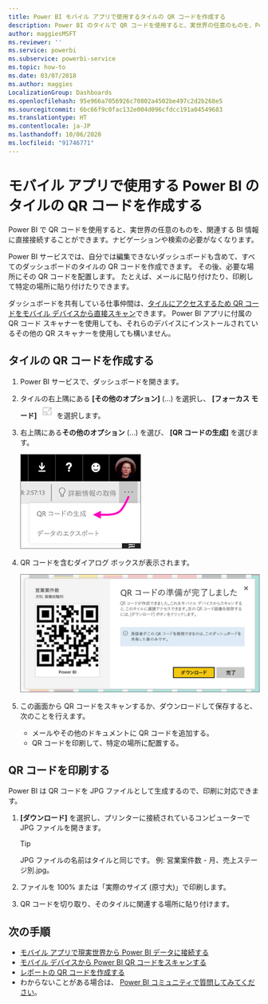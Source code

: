```yaml
---
title: Power BI モバイル アプリで使用するタイルの QR コードを作成する
description: Power BI のタイルで QR コードを使用すると、実世界の任意のものを、Power BI モバイル アプリの関連する BI 情報に直接接続できます。検索の必要はありません。
author: maggiesMSFT
ms.reviewer: ''
ms.service: powerbi
ms.subservice: powerbi-service
ms.topic: how-to
ms.date: 03/07/2018
ms.author: maggies
LocalizationGroup: Dashboards
ms.openlocfilehash: 95e966a7056926c70802a4502be497c2d2b268e5
ms.sourcegitcommit: 6bc66f9c0fac132e004d096cfdcc191a04549683
ms.translationtype: HT
ms.contentlocale: ja-JP
ms.lasthandoff: 10/06/2020
ms.locfileid: "91746771"
---
```

# <a name="create-a-qr-code-for-a-tile-in-power-bi-to-use-in-the-mobile-apps"></a>モバイル アプリで使用する Power BI のタイルの QR コードを作成する
Power BI で QR コードを使用すると、実世界の任意のものを、関連する BI 情報に直接接続することができます。ナビゲーションや検索の必要がなくなります。

Power BI サービスでは、自分では編集できないダッシュボードも含めて、すべてのダッシュボードのタイルの QR コードを作成できます。 その後、必要な場所にその QR コードを配置します。 たとえば、メールに貼り付けたり、印刷して特定の場所に貼り付けたりできます。 

ダッシュボードを共有している仕事仲間は、[タイルにアクセスするため QR コードをモバイル デバイスから直接スキャン](../consumer/mobile/mobile-apps-qr-code.md)できます。 Power BI アプリに付属の QR コード スキャナーを使用しても、それらのデバイスにインストールされているその他の QR スキャナーを使用しても構いません。


## <a name="create-a-qr-code-for-a-tile"></a>タイルの QR コードを作成する
1. Power BI サービスで、ダッシュボードを開きます。
2. タイルの右上隅にある **[その他のオプション]** (...) を選択し、 **[フォーカス モード]** ![全画面表示アイコン](media/service-create-qr-code-for-tile/fullscreen-icon.jpg) を選択します。
3. 右上隅にある**その他のオプション** (...) を選び、 **[QR コードの生成]** を選びます。 
   
    ![タイルのスクリーンショット。[...] から出たポインターが [QR コードの生成] を指しています。](media/service-create-qr-code-for-tile/power-bi-create-qr-code-tile.png)
4. QR コードを含むダイアログ ボックスが表示されます。 
   
    ![ダイアログのスクリーンショット。QR コードをダウンロードまたは保存する準備ができています。](media/service-create-qr-code-for-tile/pbi_qrcode_opportunity_count.png)
5. この画面から QR コードをスキャンするか、ダウンロードして保存すると、次のことを行えます。 
   
   * メールやその他のドキュメントに QR コードを追加する。 
   * QR コードを印刷して、特定の場所に配置する。 

## <a name="print-the-qr-code"></a>QR コードを印刷する
Power BI は QR コードを JPG ファイルとして生成するので、印刷に対応できます。 

1. **[ダウンロード]** を選択し、プリンターに接続されているコンピューターで JPG ファイルを開きます。  
   
   > [!TIP]
   > JPG ファイルの名前はタイルと同じです。 例: 営業案件数 - 月、売上ステージ別.jpg。
   > 
   > 
2. ファイルを 100% または「実際のサイズ (原寸大)」で印刷します。  
3. QR コードを切り取り、そのタイルに関連する場所に貼り付けます。 

## <a name="next-steps"></a>次の手順
* [モバイル アプリで現実世界から Power BI データに接続する](../consumer/mobile/mobile-apps-data-in-real-world-context.md)
* [モバイル デバイスから Power BI QR コードをスキャンする](../consumer/mobile/mobile-apps-qr-code.md)
* [レポートの QR コードを作成する](service-create-qr-code-for-report.md)
* わからないことがある場合は、 [Power BI コミュニティで質問してみてください](https://community.powerbi.com/)。
